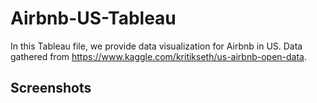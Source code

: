 # Airbnb-US-Tableau
In this Tableau file, we provide data visualization for Airbnb in US. 
Data gathered from https://www.kaggle.com/kritikseth/us-airbnb-open-data. 

## Screenshots


